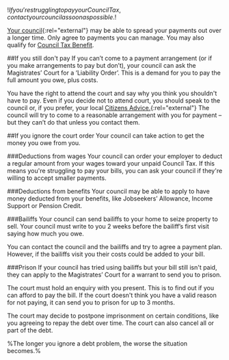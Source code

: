 $!If you’re struggling to pay your Council Tax, contact your council as soon as possible.$!

[Your council](http://local.direct.gov.uk/LDGRedirect/Start.do?mode=1 "Find your local council"){:rel="external"} may be able to spread your payments out over a longer time. Only agree to payments you can manage. You may also qualify for [Council Tax Benefit](/council-tax-benefit "Council Tax Benefit").

##If you still don't pay
If you can’t come to a payment arrangement (or if you make arrangements to pay but don’t), your council can ask the Magistrates’ Court for a ‘Liability Order’. This is a demand for you to pay the full amount you owe, plus costs.

You have the right to attend the court and say why you think you shouldn't have to pay. Even if you decide not to attend court, you should speak to the council or, if you prefer, your local [Citizens Advice.](http://www.citizensadvice.org.uk/ "Citizens Advice"){:rel="external"} The council will try to come to a reasonable arrangement with you for payment – but they can’t do that unless you contact them.

##If you ignore the court order
Your council can take action to get the money you owe from you.

###Deductions from wages
Your council can order your employer to deduct a regular amount from your wages toward your unpaid Council Tax. If this means you're struggling to pay your bills, you can ask your council if they're willing to accept smaller payments.

###Deductions from benefits
Your council may be able to apply to have money deducted from your benefits, like Jobseekers’ Allowance, Income Support or Pension Credit.

###Bailiffs
Your council can send bailiffs to your home to seize property to sell. Your council must write to you 2 weeks before the bailiff’s first visit saying how much you owe.

You can contact the council and the bailiffs and try to agree a payment plan. However, if the bailiffs visit you their costs could be added to your bill.

###Prison
If your council has tried using bailiffs but your bill still isn't paid, they can apply to the Magistrates’ Court for a warrant to send you to prison. 

The court must hold an enquiry with you present. This is to find out if you can afford to pay the bill. If the court doesn't think you have a valid reason for not paying, it can send you to prison for up to 3 months.

The court may decide to postpone imprisonment on certain conditions, like you agreeing to repay the debt over time. The court can also cancel all or part of the debt. 

%The longer you ignore a debt problem, the worse the situation becomes.%
